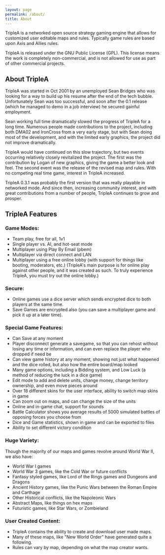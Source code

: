 ```yaml
---
layout: page
permalink: /about/
title: About
---
```


TripleA is a networked open source strategy gaming engine that allows for customized user editable maps and rules. Typically game rules are based upon Axis and Allies rules.


TripleA is released under the GNU Public License (GPL). This license means the work is completely non-commercial, and is not allowed for use as part of other commercial projects.

## About TripleA

TripleA was started in Oct 2001 by an unemployed Sean Bridges who was looking for a way to build up his resume after the end of the tech bubble. Unfortunately Sean was too successful, and soon after the 0.1 release (which he managed to demo in a job interview) he secured gainful employment.

Sean working full time dramatically slowed the progress of TripleA for a long time. Numerous people made contributions to the project, including both DMA02 and IronCross from a very early stage, but with Sean doing most of the development, and with the limited early graphics, the project did not improve dramatically.

TripleA would have continued on this slow trajectory, but two events occurring relatively closely revitalized the project. The first was the contribution by Logan of new graphics, giving the game a better look and feel. The second event was the release of the revised map and rules. With no competing real time game, interest in TripleA increased.

TripleA 0.3.1 was probably the first version that was really playable in networked mode. And since then, increasing community interest, and with great contributions from a number of people, TripleA continues to grow and prosper.

<a id="features">

## TripleA Features

### Game Modes:
* Team play, free for all, 1v1
* Single player vs. AI, and hot-seat mode
* Multiplayer using Play By Email (pbem)
* Multiplayer via direct connect and LAN
* Multiplayer using a free online lobby (with support for things like booting, moderators, etc.)
(TripleA's main purpose is for online play against other people, and it was created as such. To truly experience TripleA, you must try out the online lobby.)

### Secure:
* Online games use a dice server which sends encrypted dice to both players at the same time.
* Save Games are encrypted also (you can save a multiplayer game and pick it up at a later time).

### Special Game Features:
* Can Save at any moment
* Player disconnect generate a savegame, so that you can rehost without losing any time or information, and can even replace the player who dropped if need be
* Can view game history at any moment, showing not just what happened and the dice rolled, but also how the entire board/map looked
* Many game options, including a Bidding system, and Low Luck (a method of reducing the luck in a dice game)
* Edit mode to add and delete units, change money, change territory ownership, and even move pieces around
* Over 18 different skins for the user interface, ability to switch map skins in game
* Can zoom out on maps, and can change the size of the units
* Online and in-game chat, support for sounds
* Battle Calculator shows you average results of 5000 simulated battles of opposing forces you choose from
* Dice and Game statistics, shown in game and can be exported to files
* Ability to set different victory condition

### Huge Variety:
Though the majority of our maps and games revolve around World War II, we also have:
* World War I games
* World War 3 games, like the Cold War or future conflicts
* Fantasy styled games, like Lord of the Rings games and Dungeons and Dragons
* Ancient History games, like the Punic Wars between the Roman Empire and Carthage
* Other Historical conflicts, like the Napoleonic Wars
* Abstract Maps, like things on hex maps
* Futuristic games, like Star Wars, or Zombieland

### User Created Content:
* TripleA contains the ability to create and download user made maps.
* Many of these maps, like "New World Order" have generated quite a following.
* Rules can vary by map, depending on what the map creator wants.
